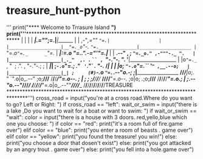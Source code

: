 # treasure_hunt-python
'''
print("**** Welcome to Trrasure Island ****")
print('''*************************************************************************
          |                   |                  |                     |
 _________|________________.=""_;=.______________|_____________________|_______
|                   |  ,-"_,=""     `"=.|                  |
|___________________|__"=._o`"-._        `"=.______________|___________________
          |                `"=._o`"=._      _`"=._                     |
 _________|_____________________:=._o "=._."_.-="'"=.__________________|_______
|                   |    __.--" , ; `"=._o." ,-"""-._ ".   |
|___________________|_._"  ,. .` ` `` ,  `"-._"-._   ". '__|___________________
          |           |o`"=._` , "` `; .". ,  "-._"-._; ;              |
 _________|___________| ;`-.o`"=._; ." ` '`."\` . "-._ /_______________|_______
|                   | |o;    `"-.o`"=._``  '` " ,__.--o;   |
|___________________|_| ;     (#) `-.o `"=.`_.--"_o.-; ;___|___________________
____/______/______/___|o;._    "      `".o|o_.--"    ;o;____/______/______/____
/______/______/______/_"=._o--._        ; | ;        ; ;/______/______/______/_
____/______/______/______/__"=._o--._   ;o|o;     _._;o;____/______/______/____
/______/______/______/______/____"=._o._; | ;_.--"o.--"_/______/______/______/_
____/______/______/______/______/_____"=.o|o_.--""___/______/______/______/____
/______/______/______/______/______/______/______/______/______/______/TREASURE
*******************************************************************************''')
cross_road = input("you're at a cross road.Where do you want to go? Left or Right: ")
if cross_road == "left":
    wait_or_swim = input("there is a lake ,Do you want to wait for a boat or want to swim:  ")
    if wait_or_swim == "wait":
        color = input("there is a house with 3 doors. red,yello,blue which one you choose: ")
        if color == "red":
            print("it's a room full of fire.game over")
        elif color == "blue":
            print("you enter a room of beasts . game over")
        elif color == "yellow":
            print("you found the treasure! you win!") 
        else:
            print("you choose a door that dosen't exist")
    else:
        print("you got attacked by an angry trout . game over")
else:
    print("you fell into a hole.game over")
